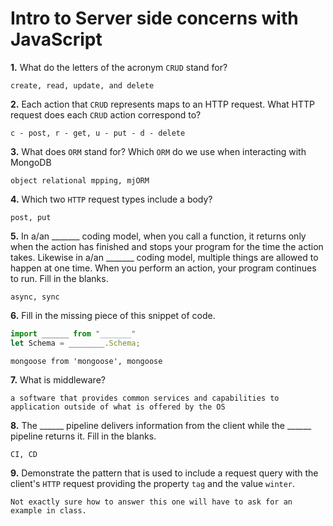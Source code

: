 # Intro to Server side concerns with JavaScript

**1.** What do the letters of the acronym `CRUD` stand for?
<!-- enter you answer in the space below -->
```
create, read, update, and delete
```
**2.** Each action that `CRUD` represents maps to an HTTP request. What HTTP request does each `CRUD` action correspond to?
<!-- enter you answer in the space below -->
```
c - post, r - get, u - put - d - delete
```
**3.** What does `ORM` stand for? Which `ORM` do we use when interacting with MongoDB
<!-- enter you answer in the space below -->
```
object relational mpping, mjORM
```
**4.** Which two `HTTP` request types include a body?
<!-- enter you answer in the space below -->
```
post, put
```
**5.** In a/an _______ coding model, when you call a function, it returns only when the action has finished and stops your program for the time the action takes. Likewise in a/an _______ coding model, multiple things are allowed to happen at one time. When you perform an action, your program continues to run.  Fill in the blanks.
<!-- enter you answer in the space below -->
```
async, sync
```

**6.** Fill in the missing piece of this snippet of code.
```js
import ______ from "_______"
let Schema = ________.Schema;
```
<!-- enter you answer in the space below -->

```
mongoose from 'mongoose', mongoose
```
**7.** What is middleware?
<!-- enter you answer in the space below -->
```
a software that provides common services and capabilities to application outside of what is offered by the OS

```
**8.** The ______ pipeline delivers information from the client while the ______ pipeline returns it. Fill in the blanks. 
<!-- enter you answer in the space below -->
```
CI, CD
```
**9.** 
Demonstrate the pattern that is used to include a request query with the client's `HTTP` request providing the property `tag` and the value `winter`.
<!-- enter you answer in the space below -->
```
Not exactly sure how to answer this one will have to ask for an example in class.
```